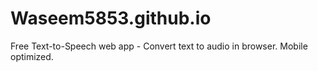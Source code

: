 # Waseem5853.github.io
Free Text-to-Speech web app - Convert text to audio in browser. Mobile optimized.
